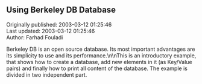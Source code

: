 ## Using Berkeley DB Database  
Originally published: 2003-03-12 01:25:46  
Last updated: 2003-03-12 01:25:46  
Author: Farhad Fouladi  
  
Berkeley DB is an open source database. Its most important advantages are its simplicity to use and its performance.\n\nThis is an introductory example, that shows how to create a database, add new elements in it (as Key/Value pairs) and finally how to print all content of the database. The example is divided in two independent part.